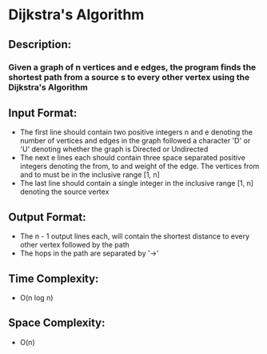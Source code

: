 # Dijkstra's Algorithm
## Description:
### Given a graph of n vertices and e edges, the program finds the shortest path from a source s to every other vertex using the Dijkstra's Algorithm
## Input Format:
* The first line should contain two positive integers n and e denoting the number of vertices and edges in the graph followed a character 'D' or 'U' denoting whether the graph is Directed or Undirected
* The next e lines each should contain three space separated positive integers denoting the from, to and weight of the edge. The vertices from and to must be in the inclusive range [1, n]
* The last line should contain a single integer in the inclusive range [1, n] denoting the source vertex
## Output Format:
* The n - 1 output lines each, will contain the shortest distance to every other vertex followed by the path
* The hops in the path are separated by '->'
## Time Complexity: 
* O(n log n)
## Space Complexity: 
* O(n)